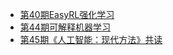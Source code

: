 <!-- docs/_sidebar.md -->

<!-- * [Home](/) -->
* [第40期EasyRL强化学习](/rl/easyrl)
* [第44期可解释机器学习](/xai/xailearn)
* [第45期《人工智能：现代方法》共读](/aima/aimanote.md)
